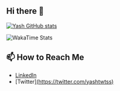 ## Hi there 👋

<!--
**yashpal2104/yashpal2104** is a ✨ _special_ ✨ repository because its `README.md` (this file) appears on your GitHub profile.

Here are some ideas to get you started:

- 🔭 I’m currently working on ...
- 🌱 I’m currently learning ...
- 👯 I’m looking to collaborate on ...
- 🤔 I’m looking for help with ...
- 💬 Ask me about ...
- 📫 How to reach me: ...
- 😄 Pronouns: ...
- ⚡ Fun fact: ...
-->
[![Yash GitHub stats](https://github-readme-stats.vercel.app/api?username=yashpal2104)](https://github.com/yashpal2104/github-readme-stats)

![WakaTime Stats](https://github-readme-stats.vercel.app/api/wakatime?username=yashpal2104)


## 📫 How to Reach Me
- [LinkedIn]([https://linkedin.com/in/yashpal2104](https://www.linkedin.com/in/yash-pal-88621224b/))
- [Twitter][(https://twitter.com/yashtwtss)](https://x.com/yashtwtss)

